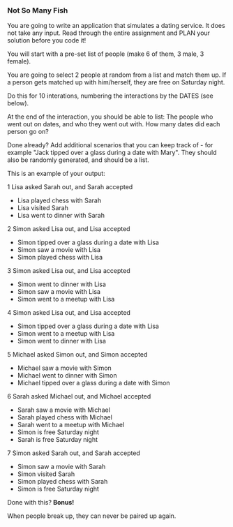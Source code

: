 ### Not So Many Fish

You are going to write an application that simulates a dating service. It does not take any input.  Read through the entire assignment and PLAN your solution before you code it! 

You will start with a pre-set list of people (make 6 of them, 3 male, 3 female). 

You are going to select 2 people at random from a list and match them up. If a person gets matched up with him/herself, they are free on Saturday night. 

Do this for 10 interations, numbering the interactions by the DATES (see below).

At the end of the interaction, you should be able to list: 
The people who went out on dates, and who they went out with. How many dates did each person go on?

Done already? 
Add additional scenarios that you can keep track of - for example "Jack tipped over a glass during a date with Mary". They should also be randomly generated, and should be a list.

This is an example of your output: 

1 Lisa asked Sarah out, and Sarah accepted
* Lisa played chess with Sarah
* Lisa visited Sarah
* Lisa went to dinner with Sarah

2 Simon asked Lisa out, and Lisa accepted
* Simon tipped over a glass during a date with Lisa
* Simon saw a movie with Lisa
* Simon played chess with Lisa

3 Simon asked Lisa out, and Lisa accepted
* Simon went to dinner with Lisa
* Simon saw a movie with Lisa
* Simon went to a meetup with Lisa

4 Simon asked Lisa out, and Lisa accepted
* Simon tipped over a glass during a date with Lisa
* Simon went to a meetup with Lisa
* Simon went to dinner with Lisa

5 Michael asked Simon out, and Simon accepted
* Michael saw a movie with Simon
* Michael went to dinner with Simon
* Michael tipped over a glass during a date with Simon

6 Sarah asked Michael out, and Michael accepted
* Sarah saw a movie with Michael
* Sarah played chess with Michael
* Sarah went to a meetup with Michael
* Simon is free Saturday night
* Sarah is free Saturday night

7 Simon asked Sarah out, and Sarah accepted
* Simon saw a movie with Sarah
* Simon visited Sarah
* Simon played chess with Sarah
* Simon is free Saturday night

Done with this? **Bonus!** 

When people break up, they can never be paired up again. 